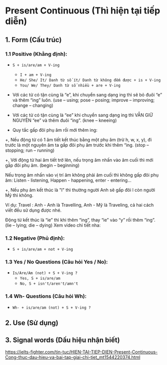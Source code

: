 # Present Continuous (Thì hiện tại tiếp diễn)

## 1. Form (Cấu trúc)

### 1.1 Positive (Khằng định):
- `S + is/are/am + V-ing`
  - `I + am + V-ing`
  - `He/ She/ It/ Danh từ số ít/ Danh từ không đếm được + is + V-ing`
  - `You/ We/ They/ Danh từ số nhiều + are + V-ing`

- Với các từ có tận cùng là “e”, khi chuyển sang dạng ing thì sẽ bỏ đuôi “e” và thêm “ing” luôn. (use – using; pose – posing; improve – improving; change – changing)

- Với các từ có tận cùng là “ee” khi chuyển sang dạng ing thì VẪN GIỮ NGUYÊN “ee” và thêm đuôi “ing”. (knee – kneeing)

- Quy tắc gấp đôi phụ âm rồi mới thêm ing:

+, Nếu động từ có 1 âm tiết kết thúc bằng một phụ âm (trừ h, w, x, y), đi trước là một nguyên âm ta gấp đôi phụ âm trước khi thêm “ing. (stop – stopping; run – running)

+, Với động từ hai âm tiết trở lên, nếu trọng âm nhấn vào âm cuối thì mới gấp đôi phụ âm. (begin – beginning)

Nếu trọng âm nhấn vào vị trí âm không phải âm cuối thì không gấp đôi phụ âm: Listen - listening, Happen - happening, enter - entering...

+, Nếu phụ âm kết thúc là "l" thì thường người Anh sẽ gấp đôi l còn người Mỹ thì không.

Ví dụ: Travel  : Anh - Anh là Travelling, Anh - Mỹ là Traveling, cả hai cách viết đều sử dụng được nhé.

Động từ kết thúc là “ie” thì khi thêm “ing”, thay “ie” vào “y” rồi thêm “ing”. (lie – lying; die – dying)
Xem video chi tiết nha:

### 1.2 Negative (Phủ định):
- `S + is/are/am + not + V-ing`

### 1.3 Yes / No Questions (Câu hỏi Yes / No):
- `Is/Are/Am (not) + S + V-ing ?`
  - `Yes, S + is/are/am`
  - `No, S + isn't/aren't/amn't`
  
### 1.4 Wh- Questions (Câu hỏi Wh):
- `Wh- + is/are/am (not) + S + V-ing ?`

## 2. Use (Sử dụng)

## 3. Signal words (Dấu hiệu nhận biết)

https://ielts-fighter.com/tin-tuc/HIEN-TAI-TIEP-DIEN-Present-Continuous-Cong-thuc-dau-hieu-va-bai-tap-giai-chi-tiet_mt1544220374.html